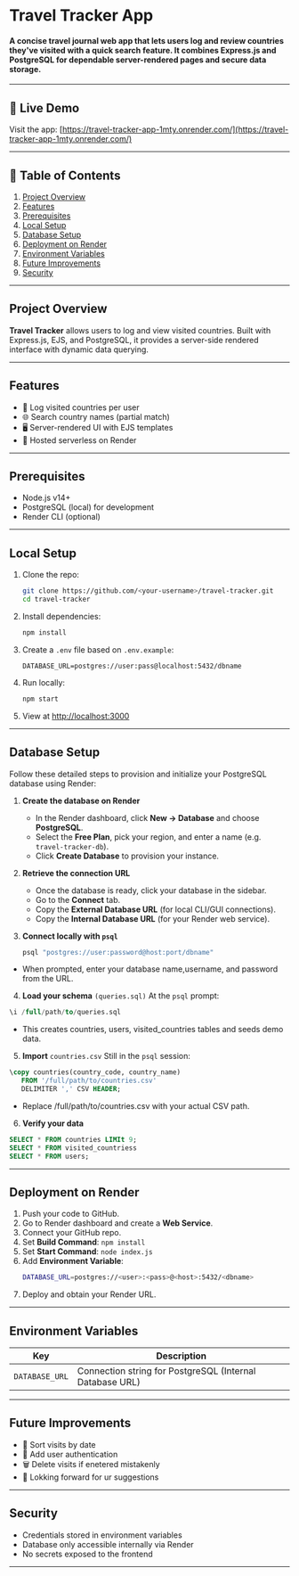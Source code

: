 # Travel Tracker App

#### A concise travel journal web app that lets users log and review countries they've visited with a quick search feature. It combines Express.js and PostgreSQL for dependable server-rendered pages and secure data storage.
---

## 🚀 Live Demo

Visit the app: [https://travel-tracker-app-1mty.onrender.com/](https://travel-tracker-app-1mty.onrender.com/)

---

## 📖 Table of Contents

1. [Project Overview](#project-overview)
2. [Features](#features)
3. [Prerequisites](#prerequisites)
4. [Local Setup](#local-setup)
5. [Database Setup](#database-setup)
6. [Deployment on Render](#deployment-on-render)
7. [Environment Variables](#environment-variables)
8. [Future Improvements](#future-improvements)
9. [Security](#security)

---

## Project Overview

**Travel Tracker** allows users to log and view visited countries. Built with Express.js, EJS, and PostgreSQL, it provides a server-side rendered interface with dynamic data querying.

---

## Features

- 📝 Log visited countries per user
- 🌐 Search country names (partial match)
- 🖥️ Server-rendered UI with EJS templates
- 🚀 Hosted serverless on Render

---

## Prerequisites

- Node.js v14+
- PostgreSQL (local) for development
- Render CLI (optional)

---

## Local Setup

1. Clone the repo:
   ```bash
   git clone https://github.com/<your-username>/travel-tracker.git
   cd travel-tracker
   ```
2. Install dependencies:
   ```bash
   npm install
   ```
3. Create a `.env` file based on `.env.example`:
   ```env
   DATABASE_URL=postgres://user:pass@localhost:5432/dbname
   ```
4. Run locally:
   ```bash
   npm start
   ```
5. View at [http://localhost:3000](http://localhost:3000)

---

## Database Setup

Follow these detailed steps to provision and initialize your PostgreSQL database using Render:

1. **Create the database on Render**  
   - In the Render dashboard, click **New → Database** and choose **PostgreSQL**.  
   - Select the **Free Plan**, pick your region, and enter a name (e.g. `travel-tracker-db`).  
   - Click **Create Database** to provision your instance.

2. **Retrieve the connection URL**  
   - Once the database is ready, click your database in the sidebar.  
   - Go to the **Connect** tab.  
   - Copy the **External Database URL** (for local CLI/GUI connections).  
   - Copy the **Internal Database URL** (for your Render web service).

3. **Connect locally with `psql`**  
   ```bash
   psql "postgres://user:password@host:port/dbname"

- When prompted, enter your database name,username, and password from the URL.

4. **Load your schema** `(queries.sql)`
At the `psql` prompt:

```sql
\i /full/path/to/queries.sql
```
- This creates countries, users, visited_countries tables and seeds demo data.

5. **Import** `countries.csv`
Still in the `psql` session:

```sql
\copy countries(country_code, country_name)
   FROM '/full/path/to/countries.csv'
   DELIMITER ',' CSV HEADER;
```
- Replace /full/path/to/countries.csv with your actual CSV path.

6. **Verify your data**

```sql
SELECT * FROM countries LIMIt 9;
SELECT * FROM visited_countriess
SELECT * FROM users;
```
---

## Deployment on Render

1. Push your code to GitHub.
2. Go to Render dashboard and create a **Web Service**.
3. Connect your GitHub repo.
4. Set **Build Command**: `npm install`
5. Set **Start Command**: `node index.js`
6. Add **Environment Variable**:
   ```bash
   DATABASE_URL=postgres://<user>:<pass>@<host>:5432/<dbname>
   ```
7. Deploy and obtain your Render URL.

---

## Environment Variables

| Key            | Description                         |
|----------------|-------------------------------------|
| `DATABASE_URL` | Connection string for PostgreSQL  (Internal Database URL)  |

---

## Future Improvements

- 🌟 Sort visits by date
- 🔐 Add user authentication
- 🗑️ Delete visits if enetered mistakenly
- 🤗 Lokking forward for ur suggestions

---

## Security

- Credentials stored in environment variables
- Database only accessible internally via Render
- No secrets exposed to the frontend

---

